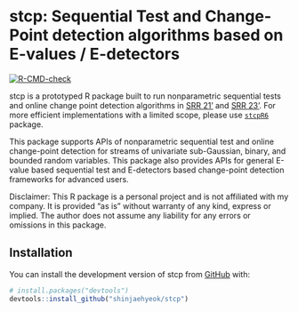 
<!-- README.md is generated from README.Rmd. Please edit that file -->

# stcp: Sequential Test and Change-Point detection algorithms based on E-values / E-detectors

<!-- badges: start -->

[![R-CMD-check](https://github.com/shinjaehyeok/stcp/workflows/R-CMD-check/badge.svg)](https://github.com/shinjaehyeok/stcp/actions)
<!-- badges: end -->

stcp is a prototyped R package built to run nonparametric sequential
tests and online change point detection algorithms in [SRR
21’](https://arxiv.org/abs/2010.08082) and [SRR
23’](https://arxiv.org/abs/2203.03532). For more efficient
implementations with a limited scope, please use
[`stcpR6`]((https://github.com/shinjaehyeok/stcpR6)) package.

This package supports APIs of nonparametric sequential test and online
change-point detection for streams of univariate sub-Gaussian, binary,
and bounded random variables. This package also provides APIs for
general E-value based sequential test and E-detectors based change-point
detection frameworks for advanced users.

Disclaimer: This R package is a personal project and is not affiliated
with my company. It is provided “as is” without warranty of any kind,
express or implied. The author does not assume any liability for any
errors or omissions in this package.

## Installation

You can install the development version of stcp from
[GitHub](https://github.com/) with:

``` r
# install.packages("devtools")
devtools::install_github("shinjaehyeok/stcp")
```

<!-- You'll still need to render `README.Rmd` regularly, to keep `README.md` up-to-date. `devtools::build_readme()` is handy for this.  -->
<!-- TODO Write vignettes for CP and other families-->
<!-- TODO Implement asymptotic CS via sub-G CS with sample variance-->
